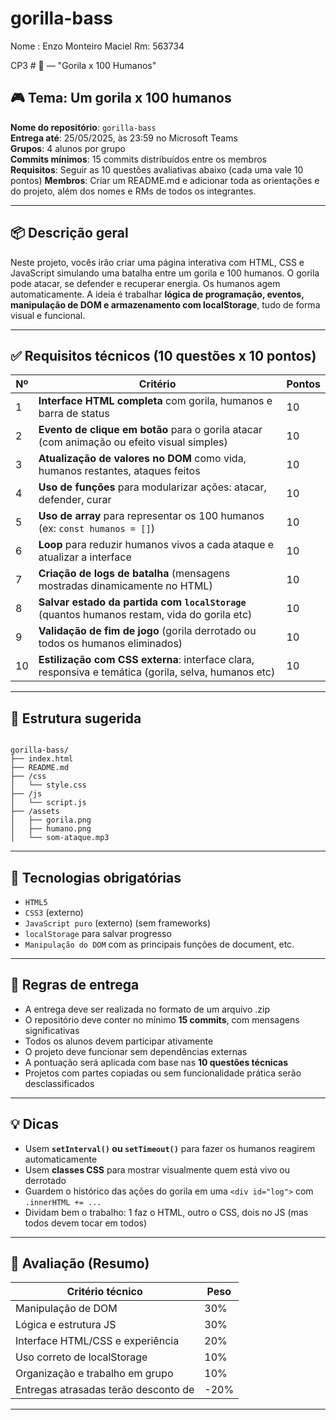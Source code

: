 # gorilla-bass

Nome : Enzo Monteiro Maciel
Rm: 563734

CP3 # 🦍 — "Gorila x 100 Humanos"

## 🎮 Tema: Um gorila x 100 humanos
**Nome do repositório**: `gorilla-bass`  
**Entrega até**: 25/05/2025, às 23:59 no Microsoft Teams  
**Grupos**: 4 alunos por grupo  
**Commits mínimos**: 15 commits distribuídos entre os membros  
**Requisitos**: Seguir as 10 questões avaliativas abaixo (cada uma vale 10 pontos)
**Membros**: Criar um README.md e adicionar toda as orientações e do projeto, além dos nomes e RMs de todos os integrantes.

---

## 📦 Descrição geral

Neste projeto, vocês irão criar uma página interativa com HTML, CSS e JavaScript simulando uma batalha entre um gorila e 100 humanos. O gorila pode atacar, se defender e recuperar energia. Os humanos agem automaticamente. A ideia é trabalhar **lógica de programação, eventos, manipulação de DOM e armazenamento com localStorage**, tudo de forma visual e funcional.

---

## ✅ Requisitos técnicos (10 questões x 10 pontos)

| Nº | Critério                                                                                                                                                     | Pontos |
|----|---------------------------------------------------------------------------------------------------------------|--------|
| 1  | **Interface HTML completa** com gorila, humanos e barra de status                                                    | 10     |
| 2  | **Evento de clique em botão** para o gorila atacar (com animação ou efeito visual simples)               | 10     |
| 3  | **Atualização de valores no DOM** como vida, humanos restantes, ataques feitos                              | 10     |
| 4  | **Uso de funções** para modularizar ações: atacar, defender, curar                                                      | 10     |
| 5  | **Uso de array** para representar os 100 humanos (ex: `const humanos = []`)                                      | 10     |
| 6  | **Loop** para reduzir humanos vivos a cada ataque e atualizar a interface                                           | 10     |
| 7  | **Criação de logs de batalha** (mensagens mostradas dinamicamente no HTML)                                | 10     |
| 8  | **Salvar estado da partida com `localStorage`** (quantos humanos restam, vida do gorila etc)            | 10     |
| 9  | **Validação de fim de jogo** (gorila derrotado ou todos os humanos eliminados)                               | 10     |
| 10 | **Estilização com CSS externa**: interface clara, responsiva e temática (gorila, selva, humanos etc)    | 10     |

---

## 📁 Estrutura sugerida
```

gorilla-bass/
├── index.html
├── README.md
├── /css
│   └── style.css
├── /js
│   └── script.js
├── /assets
│   ├── gorila.png
│   ├── humano.png
│   └── som-ataque.mp3

```

---

## 🔧 Tecnologias obrigatórias

- `HTML5`
- `CSS3` (externo)
- `JavaScript puro` (externo) (sem frameworks)
- `localStorage` para salvar progresso
- `Manipulação do DOM` com  as principais funções de document, etc.

---

## 📝 Regras de entrega

- A entrega deve ser realizada no formato de um arquivo .zip
- O repositório deve conter no mínimo **15 commits**, com mensagens significativas
- Todos os alunos devem participar ativamente
- O projeto deve funcionar sem dependências externas
- A pontuação será aplicada com base nas **10 questões técnicas**
- Projetos com partes copiadas ou sem funcionalidade prática serão desclassificados

---

## 💡 Dicas

- Usem **`setInterval()` ou `setTimeout()`** para fazer os humanos reagirem automaticamente
- Usem **classes CSS** para mostrar visualmente quem está vivo ou derrotado
- Guardem o histórico das ações do gorila em uma `<div id="log">` com `.innerHTML += ...`
- Dividam bem o trabalho: 1 faz o HTML, outro o CSS, dois no JS (mas todos devem tocar em todos)

---

## 📘 Avaliação (Resumo)

| Critério técnico                                       | Peso |
|--------------------------------------------|-------|
| Manipulação de DOM                            | 30%  |
| Lógica e estrutura JS                              | 30%  |
| Interface HTML/CSS e experiência         | 20%  |
| Uso correto de localStorage                   | 10%  |
| Organização e trabalho em grupo         | 10%  |
| Entregas atrasadas terão desconto  de  | -20% |


---
